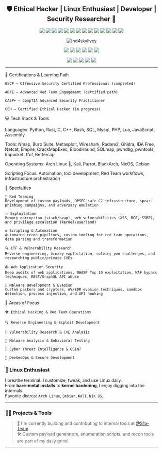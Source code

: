 <h2 align="center">🛡️ Ethical Hacker | Linux Enthusiast | Developer | Security Researcher 🧠</h2>

<p align="center">
  <img src="https://img.shields.io/badge/Cybersecurity-Expert-critical?style=flat&logo=gnome-terminal" />
  <img src="https://img.shields.io/badge/Linux-Enthusiast-blueviolet?style=flat&logo=linux" />
  <img src="https://img.shields.io/badge/OSCP-Completed-success?style=flat&logo=tryhackme" />
  <img src="https://img.shields.io/badge/Reverse%20Engineering-Active-informational?style=flat&logo=radare2" />
  <img src="https://img.shields.io/badge/Pentester-Mindset-red?style=flat&logo=hackthebox" />
  <img src="https://img.shields.io/badge/Red%20Team-Operator-ff004f?style=flat&logo=protonmail" />
  <img src="https://img.shields.io/badge/Exploit%20Development-Creator-9a00b9?style=flat&logo=codeforces" />
  <img src="https://img.shields.io/badge/Tooling%20Dev-Custom%20Scripts-yellow?style=flat&logo=gear" />
  <img src="https://img.shields.io/badge/Offensive%20Scripting-Automation-lightgrey?style=flat&logo=python" />
  <img src="https://img.shields.io/badge/Active%20Directory-Attacks-5319e7?style=flat&logo=microsoft" />
  <img src="https://img.shields.io/badge/Post%20Exploitation-Expert-critical?style=flat&logo=ghostery" />
  <img src="https://img.shields.io/badge/CTF%20Player-%23HackThePlanet-blue?style=flat&logo=circleci" />
  <img src="https://img.shields.io/badge/Binary%20Analysis-Reverser-brightgreen?style=flat&logo=ghidra" />
  <img src="https://img.shields.io/badge/C2%20Infrastructure-Builder-0a0a0a?style=flat&logo=linuxfoundation" />
</p>

<p align="center">
  <img src="https://komarev.com/ghpvc/?username=ind4skylivey&label=Profile%20views&color=0e75b6&style=flat" alt="ind4skylivey" />
</p>

<p align="center">
  <img src="https://img.shields.io/badge/Neovim-%2300C7B7.svg?style=flat&logo=neovim&logoColor=white" />
  <img src="https://img.shields.io/badge/Tmux-%23000000.svg?style=flat&logo=tmux&logoColor=white" />
  <img src="https://img.shields.io/badge/Terminal-Zsh-critical?style=flat&logo=gnome-terminal" />
  <img src="https://img.shields.io/badge/Shell-Fish-blue?style=flat&logo=fish&logoColor=white" />
  <img src="https://img.shields.io/badge/Shell-Bash-yellow?style=flat&logo=gnu-bash&logoColor=black" />
  <img src="https://img.shields.io/badge/Editor-Emacs-339933?style=flat&logo=gnu-emacs&logoColor=white" />
</p>

<p align="center">
  <img src="https://img.shields.io/badge/Arch_Linux-%231793d1.svg?style=flat&logo=arch-linux&logoColor=white" />
  <img src="https://img.shields.io/badge/Kali_Linux-%23007ACC.svg?style=flat&logo=kali-linux&logoColor=white" />
  <img src="https://img.shields.io/badge/Parrot_OS-%2300B3B3.svg?style=flat&logo=parrot&logoColor=white" />
  <img src="https://img.shields.io/badge/Debian-%237D4C30.svg?style=flat&logo=debian&logoColor=white" />
  <img src="https://img.shields.io/badge/NixOS-%2300ADC8.svg?style=flat&logo=nixos&logoColor=white" />
</p>


---

🧠 Certifications & Learning Path

    OSCP – Offensive Security Certified Professional (completed)

    ARTE – Advanced Red Team Engagement (certified path)

    CASP+ – CompTIA Advanced Security Practitioner

    CEH – Certified Ethical Hacker (in progress)

💻 Tech Stack & Tools

Languages:
Python, Rust, C, C++, Bash, SQL, Mysql, PHP, Lua, JavaScript, Assembly

Tools:
Nmap, Burp Suite, Metasploit, Wireshark, Radare2, Ghidra, IDA Free, Netcat, Empire, CrackMapExec, BloodHound, SQLmap, pwndbg, pwntools, Impacket, ffuf, Bettercap

Operating Systems:
Arch Linux 🖤, Kali, Parrot, BlackArch, NixOS, Debian

Scripting Focus:
Automation, tool development, Red Team workflows, infrastructure orchestration

🧩 Specialties

    🔴 Red Teaming
    Development of custom payloads, OPSEC-safe C2 infrastructure, spear-phishing campaigns, and adversary emulation

    💥 Exploitation
    Memory corruption (stack/heap), web vulnerabilities (XSS, RCE, SSRF), and privilege escalation (kernel/userland)

    ⚙️ Scripting & Automation
    Automated recon pipelines, custom tooling for red team operations, data parsing and transformation

    🔍 CTF & Vulnerability Research
    Reverse engineering, binary exploitation, solving pwn challenges, and researching public/private CVEs

    🕸️ Web Application Security
    Deep audits of web applications, OWASP Top 10 exploitation, WAF bypass techniques, REST/GraphQL API abuse

    🧬 Malware Development & Evasion
    Custom packers and crypters, AV/EDR evasion techniques, sandbox detection, process injection, and API hooking

🔬 Areas of Focus

    🛠️ Ethical Hacking & Red Team Operations

    🔍 Reverse Engineering & Exploit Development

    🧪 Vulnerability Research & CVE Analysis

    🧬 Malware Analysis & Behavioral Testing

    🧠 Cyber Threat Intelligence & OSINT

    🧰 DevSecOps & Secure Development
    

### 🐧 Linux Enthusiast

I breathe terminal. I customize, tweak, and use Linux daily.  
From **bare-metal installs** to **kernel hardening**, I enjoy digging into the internals.  
Favorite distros: `Arch Linux`, `Debian`, `Kali`, `NIX OS`.

---

### 👩‍💻 Projects & Tools

> 🔐 I'm currently building and contributing to internal tools at [@S1b-Team](https://github.com/S1b-Team)  
> 🛠️ Custom payload generators, enumeration scripts, and recon tools are part of my daily grind.

---
